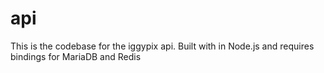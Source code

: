 api
===

This is the codebase for the iggypix api. Built with in Node.js and requires bindings for MariaDB and Redis
